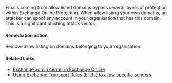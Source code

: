 Emails coming from allow listed domains bypass several layers of protection within Exchange Online Protection. When allow listing your own domains, an attacker can spoof any account in your organisation that has this domain. This is a significant phishing attack vector.

#### Remediation action
Remove allow listing on domains belonging to your organisation.

#### Related Links

* [Exchange admin center in Exchange Online](https://outlook.office365.com/ecp/) 
* [Using Exchange Transport Rules (ETRs) to allow specific senders](https://docs.microsoft.com/en-us/microsoft-365/security/office-365-security/create-safe-sender-lists-in-office-365#using-exchange-transport-rules-etrs-to-allow-specific-senders-recommended)
